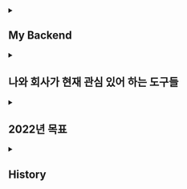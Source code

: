 
<details>
<summary><h2> My Backend</h2></summary>
<p></p>
<p><h3>Spring</h3></p>
<p>Spring Data JPA </p>
<p> Spring Security </p>
<p> Spring Batch </p>
<p> thymeleaf </p>
<p>Docker, Jenkins </p>
</details>

<details>
  <summary><h2> 나와 회사가 현재 관심 있어 하는 도구들</h2> </summary>
    <p></p>
  <p> Spring Security </p>
  <p> Spring Batch </p>
  <span> <p> Docker&Jenkins </p> </span>
  <p> Aws </p>
</details>

<details>
<summary> <h2> 2022년 목표 </h2></summary>
  <p></p>
<p> 방송통신대 컴퓨터과학과 편입! </p>
<p> 안정적인 서비스 구축 및 배포!</p>

</details>

<details>
  <summary><h2> History</h2></summary> 
<p> <2022. 4> Bitcamp 215기 수료.</p>
<p> <2022. 4> 취업</p>
<p> <2022. 5> 회사 적응 및 스프링 강의 복습</p> 
<p> <2022. 6> 스프링 및 <컴퓨터 네트워킹 : 하향식 접근 7판> 정독</p> 
<p> <2022. 6> 리눅스 기초 개념 및 용어 정리  </p>
<p> <2022. 7> Aws 공부 및 테스트 서버 배포</p>
 
</details>
